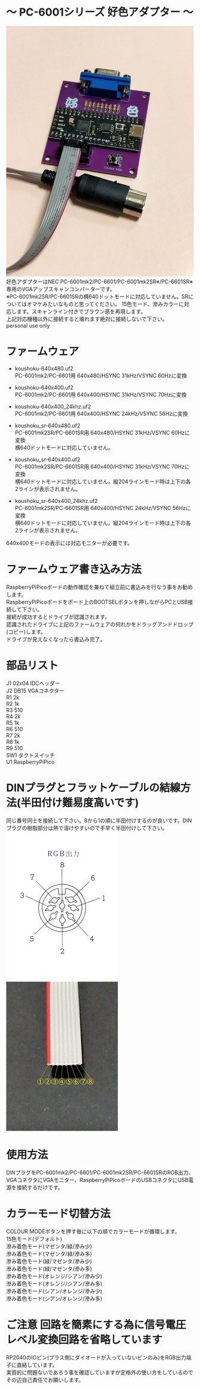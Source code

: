 # ～ PC-6001シリーズ 好色アダプター ～
![好色アダプター](/koushoku.jpg)  
好色アダプターはNEC PC-6001mk2/PC-6601/PC-6001mk2SR※/PC-6601SR※専用のVGAアップスキャンコンバーターです。  
※PC-6001mk2SR/PC-6601SRの横640ドットモードに対応していません。SRについてはオマケみたいなものと思ってください。
15色モード、滲みカラーに対応します。スキャンライン付きでブラウン感を再現します。  
上記対応機種以外に接続すると壊れます絶対に接続しないで下さい。  
personal use only  

# ファームウェア
* koushoku-640x480.uf2  
PC-6001mk2/PC-6601用 640x480/HSYNC 31kHz/VSYNC 60Hzに変換  

* koushoku-640x400.uf2  
PC-6001mk2/PC-6601用 640x400/HSYNC 31kHz/VSYNC 70Hzに変換  

* koushoku-640x400_24khz.uf2  
PC-6001mk2/PC-6601用 640x400/HSYNC 24kHz/VSYNC 56Hzに変換  

* koushoku_sr-640x480.uf2  
PC-6001mk2SR/PC-6601SR用 640x480/HSYNC 31kHz/VSYNC 60Hzに変換  
横640ドットモードに対応していません。  

* koushoku_sr-640x400.uf2  
PC-6001mk2SR/PC-6601SR用 640x400/HSYNC 31kHz/VSYNC 70Hzに変換  
横640ドットモードに対応していません。縦204ラインモード時は上下の各2ラインが表示されません。  

* koushoku_sr-640x400_24khz.uf2  
PC-6001mk2SR/PC-6601SR用 640x400/HSYNC 24kHz/VSYNC 56Hzに変換  
横640ドットモードに対応していません。縦204ラインモード時は上下の各2ラインが表示されません。  

640x400モードの表示には対応モニターが必要です。

# ファームウェア書き込み方法
RaspberryPiPicoボードの動作確認を兼ねて組立前に書込みを行なう事をお勧めします。  
RaspberryPiPicoボードをボード上のBOOTSELボタンを押しながらPCとUSB接続して下さい。  
接続が成功するとドライブが認識されます。  
認識されたドライブに上記のファームウェアの何れかをドラッグアンドドロップ(コピー)します。  
ドライブが見えなくなったら書込み完了。  

# 部品リスト
J1 02x04 IDCヘッダー  
J2 DB15 VGAコネクター  
R1 2k  
R2 1k  
R3 510  
R4 2k  
R5 1k  
R6 510  
R7 2k  
R8 1k  
R9 510  
SW1 タクトスイッチ  
U1 RaspberryPiPico  

# DINプラグとフラットケーブルの結線方法(半田付け難易度高いです)
同じ番号同士を接続して下さい。8から1の順に半田付けするのが良いです。DINプラグの樹脂部分は熱で溶けやすいので手早く半田付けして下さい。  
![DIN](/DIN.png)![ケーブル](/cable.jpg)  

# 使用方法
DINプラグをPC-6001mk2/PC-6601/PC-6001mk2SR/PC-6601SRのRGB出力、VGAコネクタにVGAモニター、RaspberryPiPicoボードのUSBコネクタにUSB電源を接続するだけです。  

# カラーモード切替方法
COLOUR MODEボタンを押す毎に以下の順でカラーモードが循環します。  
15色モード(デフォルト)  
滲み着色モード(マゼンタ/緑/滲み少)  
滲み着色モード(マゼンタ/緑/滲み多)  
滲み着色モード(緑/マゼンタ/滲み少)  
滲み着色モード(緑/マゼンタ/滲み多)  
滲み着色モード(オレンジ/シアン/滲み少)  
滲み着色モード(オレンジ/シアン/滲み多)  
滲み着色モード(シアン/オレンジ/滲み少)  
滲み着色モード(シアン/オレンジ/滲み多)  

# ご注意 回路を簡素にする為に信号電圧レベル変換回路を省略しています
RP2040のIOピン(プラス側にダイオードが入っていないピンのみ)をRGB出力端子に直結しています。  
実質的に問題ないであろう事を確認していますが定格外の使い方をしているのでその辺自己責任でお願いします。  
